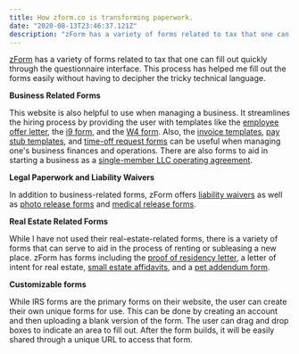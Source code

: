```yaml
---
title: How zform.co is transforming paperwork.
date: "2020-08-13T23:46:37.121Z"
description: "zForm has a variety of forms related to tax that one can fill out quickly through the questionnaire interface. This process has helped me fill out the forms easily without having to decipher the tricky technical language."
---
```




 [zForm](http://zform.co/) has a variety of forms related to tax that one can fill out quickly through the questionnaire interface. This process has helped me fill out the forms easily without having to decipher the tricky technical language.

  

  

**Business Related Forms**

  

This website is also helpful to use when managing a business. It streamlines the hiring process by providing the user with templates like the [employee offer letter](https://zform.co/offer-letter-template), the [i9 form](https://zform.co/i-9-form), and the [W4 form](https://zform.co/w-4-form). Also, the [invoice templates](https://zform.co/invoice-template), [pay stub templates](https://zform.co/pay-stub-template), and [time-off request forms](https://zform.co/time-off-vacation-request-form) can be useful when managing one's business finances and operations. There are also forms to aid in starting a business as a [single-member LLC operating agreement](https://zform.co/single-member-llc-operating-agreement-template).

  

  

**Legal Paperwork and Liability Waivers**

  

In addition to business-related forms, zForm offers [liability waivers](https://zForm.co/liability-waiver-release-form) as well as [photo release forms](https://zform.co/photo-release-form) and [medical release forms](https://zform.co/medical-release-form).

  

  

**Real Estate Related Forms**

  

While I have not used their real-estate-related forms, there is a variety of forms that can serve to aid in the process of renting or subleasing a new place. zForm has forms including the [proof of residency letter](https://zform.co/proof-of-residency-letter), a letter of intent for real estate, [small estate affidavits](https://zform.co/small-estate-affidavit-template), and a [pet addendum form](https://zform.co/pet-addendum-lease-template).

  

  

**Customizable forms**

  

While IRS forms are the primary forms on their website, the user can create their own unique forms for use. This can be done by creating an account and then uploading a blank version of the form. The user can drag and drop boxes to indicate an area to fill out. After the form builds, it will be easily shared through a unique URL to access that form.
